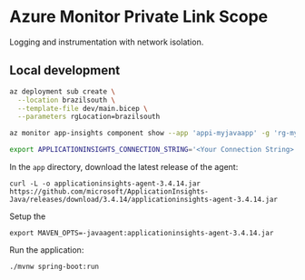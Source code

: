 # Azure Monitor Private Link Scope

Logging and instrumentation with network isolation.

## Local development

```sh
az deployment sub create \
  --location brazilsouth \
  --template-file dev/main.bicep \
  --parameters rgLocation=brazilsouth
```

```sh
az monitor app-insights component show --app 'appi-myjavaapp' -g 'rg-myjavaapp' --query 'connectionString' -o tsv
```

```sh
export APPLICATIONINSIGHTS_CONNECTION_STRING='<Your Connection String>'
```

In the `app` directory, download the latest release of the agent: 

```
curl -L -o applicationinsights-agent-3.4.14.jar https://github.com/microsoft/ApplicationInsights-Java/releases/download/3.4.14/applicationinsights-agent-3.4.14.jar
```

Setup the 

```
export MAVEN_OPTS=-javaagent:applicationinsights-agent-3.4.14.jar
```

Run the application:

```sh
./mvnw spring-boot:run
```